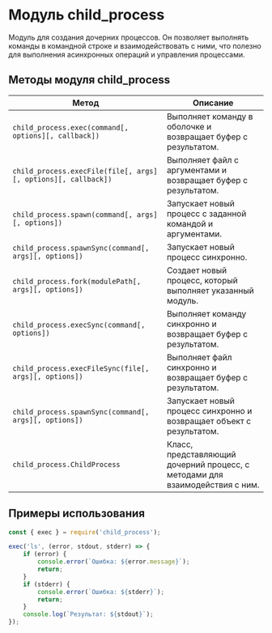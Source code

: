 # Модуль child_process

Модуль для создания дочерних процессов. Он позволяет выполнять команды в командной строке и взаимодействовать с ними, что полезно для выполнения асинхронных операций и управления процессами.

## Методы модуля child_process

| Метод                          | Описание                                                                 |
|--------------------------------|--------------------------------------------------------------------------|
| `child_process.exec(command[, options][, callback])` | Выполняет команду в оболочке и возвращает буфер с результатом. |
| `child_process.execFile(file[, args][, options][, callback])` | Выполняет файл с аргументами и возвращает буфер с результатом. |
| `child_process.spawn(command[, args][, options])` | Запускает новый процесс с заданной командой и аргументами.       |
| `child_process.spawnSync(command[, args][, options])` | Запускает новый процесс синхронно.                               |
| `child_process.fork(modulePath[, args][, options])` | Создает новый процесс, который выполняет указанный модуль.       |
| `child_process.execSync(command[, options])` | Выполняет команду синхронно и возвращает буфер с результатом.    |
| `child_process.execFileSync(file[, args][, options])` | Выполняет файл синхронно и возвращает буфер с результатом.      |
| `child_process.spawnSync(command[, args][, options])` | Запускает новый процесс синхронно и возвращает объект с результатом. |
| `child_process.ChildProcess`   | Класс, представляющий дочерний процесс, с методами для взаимодействия с ним. |

## Примеры использования

```javascript
const { exec } = require('child_process');

exec('ls', (error, stdout, stderr) => {
    if (error) {
        console.error(`Ошибка: ${error.message}`);
        return;
    }
    if (stderr) {
        console.error(`Ошибка: ${stderr}`);
        return;
    }
    console.log(`Результат: ${stdout}`);
});
```
```

